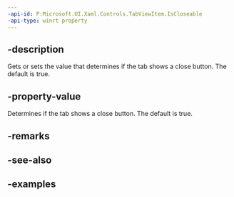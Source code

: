 ```yaml
---
-api-id: P:Microsoft.UI.Xaml.Controls.TabViewItem.IsCloseable
-api-type: winrt property
---
```


## -description

Gets or sets the value that determines if the tab shows a close button. The default is true.

## -property-value

Determines if the tab shows a close button. The default is true.

## -remarks

## -see-also

## -examples

